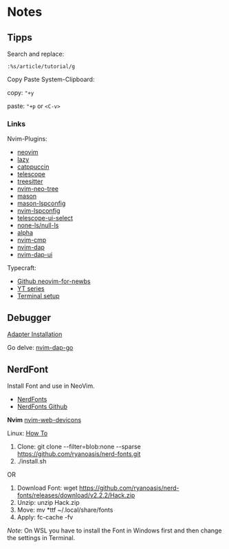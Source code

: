 # Notes

## Tipps

Search and replace:

`:%s/article/tutorial/g`



Copy Paste System-Clipboard:

copy: `"+y`

paste: `"+p` or `<C-v>`




### Links

Nvim-Plugins:

- [neovim](https://github.com/neovim/neovim)
- [lazy](https://github.com/folke/lazy.nvim)
- [catppuccin](https://github.com/catppuccin/nvim)
- [telescope](https://github.com/nvim-telescope/telescope.nvim)
- [treesitter](https://github.com/nvim-treesitter/nvim-treesitter)
- [nvim-neo-tree](https://github.com/nvim-neo-tree/neo-tree.nvim)
- [mason](https://github.com/williamboman/mason.nvim)
- [mason-lspconfig](https://github.com/williamboman/mason-lspconfig.nvim)
- [nvim-lspconfig](https://github.com/neovim/nvim-lspconfig)
- [telescope-ui-select](https://github.com/nvim-telescope/telescope-ui-select.nvim)
- [none-ls/null-ls](https://github.com/nvimtools/none-ls.nvim)
- [alpha](https://github.com/goolord/alpha-nvim)
- [nvim-cmp](https://github.com/hrsh7th/nvim-cmp)
- [nvim-dap](https://github.com/mfussenegger/nvim-dap)
- [nvim-dap-ui](https://github.com/rcarriga/nvim-dap-ui)



Typecraft:

- [Github neovim-for-newbs](https://github.com/cpow/neovim-for-newbs)
- [YT series](https://www.youtube.com/watch?v=4zyZ3sw_ulc)
- [Terminal setup](https://www.youtube.com/watch?v=wNQpDWLs4To)



## Debugger

[Adapter Installation](https://github.com/mfussenegger/nvim-dap/wiki/Debug-Adapter-installation)

Go delve:
[nvim-dap-go](https://github.com/leoluz/nvim-dap-go)



## NerdFont

Install Font and use in NeoVim.


- [NerdFonts](https://www.nerdfonts.com)
- [NerdFonts Github](https://github.com/ryanoasis/nerd-fonts)

**Nvim**
[nvim-web-devicons](https://github.com/nvim-tree/nvim-web-devicons)


Linux:
[How To](https://www.geekbits.io/how-to-install-nerd-fonts-on-linux/)

1. Clone: git clone --filter=blob:none --sparse https://github.com/ryanoasis/nerd-fonts.git
2. ./install.sh <FontName>

OR

1. Download Font: wget https://github.com/ryanoasis/nerd-fonts/releases/download/v2.2.2/Hack.zip
2. Unzip: unzip Hack.zip
3. Move: mv *ttf ~/.local/share/fonts
4. Apply: fc-cache -fv



*Note*: On WSL you have to install the Font in Windows first and then change the settings in Terminal.

